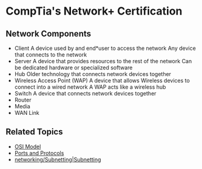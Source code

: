 # CompTia's Network+ Certification
## Network Components
  * Client
    A device used by and end*user to access the network
    Any device that connects to the network
  * Server
    A device that provides resources to the rest of the network
    Can be dedicated hardware or specialized software
  * Hub
    Older technology that connects network devices together
  * Wireless Access Point (WAP)
    A device that allows Wireless devices to connect into a wired network
    A WAP acts like a wireless hub
  * Switch
    A device that connects network devices together
  * Router
  * Media
  * WAN Link

## Related Topics

* [OSI Model](networking/osi)
* [Ports and Protocols](networking/ports-protocols)
* [networking/Subnetting|Subnetting](networking/Subnetting)
